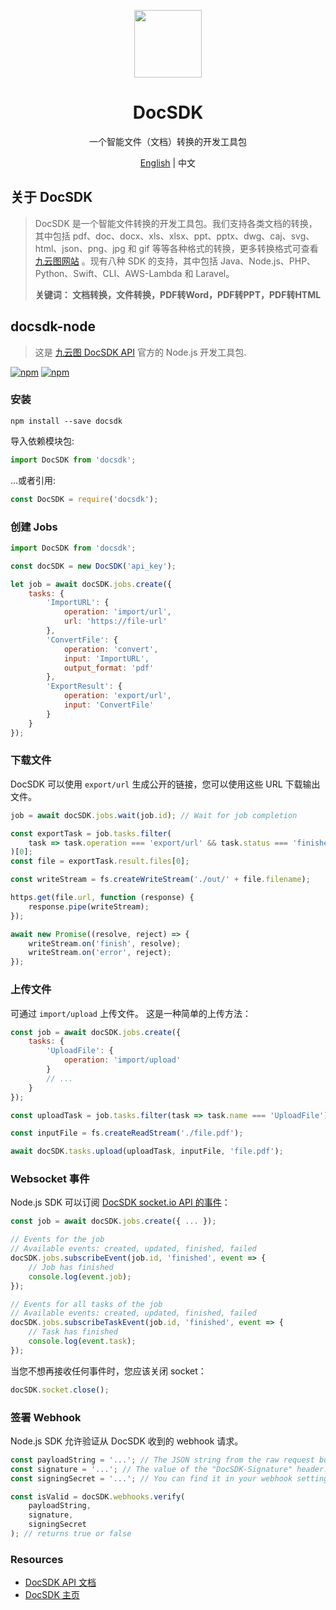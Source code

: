 <p align="center">
  <img width="108px" src="https://yuntu-images.oss-cn-hangzhou.aliyuncs.com/xlogo.jpg" />
</p>

<h1 align="center">DocSDK</h1>
<p align="center">一个智能文件（文档）转换的开发工具包</p>
<p align="center"><a href="/README.md">English</a> | 中文</p>

## 关于 DocSDK
> DocSDK 是一个智能文件转换的开发工具包。我们支持各类文档的转换，其中包括 pdf、doc、docx、xls、xlsx、ppt、pptx、dwg、caj、svg、html、json、png、jpg 和 gif 等等各种格式的转换，更多转换格式可查看[九云图网站](https://www.docsdk.com/) 。现有八种 SDK 的支持，其中包括 Java、Node.js、PHP、Python、Swift、CLI、AWS-Lambda 和 Laravel。
> 
> **关键词： 文档转换，文件转换，PDF转Word，PDF转PPT，PDF转HTML**

## docsdk-node

> 这是 [九云图 DocSDK API](https://www.docsdk.com/docAPI#sdk) 官方的 Node.js 开发工具包.

[![npm](https://img.shields.io/npm/v/docsdk.svg)](https://www.npmjs.com/package/docsdk)
[![npm](https://img.shields.io/npm/dt/docsdk.svg)](https://www.npmjs.com/package/docsdk)

### 安装

    npm install --save docsdk

导入依赖模块包:

```js
import DocSDK from 'docsdk';
```

...或者引用:

```js
const DocSDK = require('docsdk');
```

### 创建 Jobs

```js
import DocSDK from 'docsdk';

const docSDK = new DocSDK('api_key');

let job = await docSDK.jobs.create({
    tasks: {
        'ImportURL': {
            operation: 'import/url',
            url: 'https://file-url'
        },
        'ConvertFile': {
            operation: 'convert',
            input: 'ImportURL',
            output_format: 'pdf'
        },
        'ExportResult': {
            operation: 'export/url',
            input: 'ConvertFile'
        }
    }
});
```

### 下载文件

DocSDK 可以使用 `export/url` 生成公开的链接，您可以使用这些 URL 下载输出文件。

```js
job = await docSDK.jobs.wait(job.id); // Wait for job completion

const exportTask = job.tasks.filter(
    task => task.operation === 'export/url' && task.status === 'finished'
)[0];
const file = exportTask.result.files[0];

const writeStream = fs.createWriteStream('./out/' + file.filename);

https.get(file.url, function (response) {
    response.pipe(writeStream);
});

await new Promise((resolve, reject) => {
    writeStream.on('finish', resolve);
    writeStream.on('error', reject);
});
```

### 上传文件

可通过 `import/upload` 上传文件。
这是一种简单的上传方法：

```js
const job = await docSDK.jobs.create({
    tasks: {
        'UploadFile': {
            operation: 'import/upload'
        }
        // ...
    }
});

const uploadTask = job.tasks.filter(task => task.name === 'UploadFile')[0];

const inputFile = fs.createReadStream('./file.pdf');

await docSDK.tasks.upload(uploadTask, inputFile, 'file.pdf');
```

### Websocket 事件

Node.js SDK 可以订阅 [DocSDK socket.io API 的事件](https://docsdk.com/api/v2/socket#socket)：

```js
const job = await docSDK.jobs.create({ ... });

// Events for the job
// Available events: created, updated, finished, failed
docSDK.jobs.subscribeEvent(job.id, 'finished', event => {
    // Job has finished
    console.log(event.job);
});

// Events for all tasks of the job
// Available events: created, updated, finished, failed
docSDK.jobs.subscribeTaskEvent(job.id, 'finished', event => {
    // Task has finished
    console.log(event.task);
});
```

当您不想再接收任何事件时，您应该关闭 socket：

```js
docSDK.socket.close();
```

### 签署 Webhook

Node.js SDK 允许验证从 DocSDK 收到的 webhook 请求。

```js
const payloadString = '...'; // The JSON string from the raw request body.
const signature = '...'; // The value of the "DocSDK-Signature" header.
const signingSecret = '...'; // You can find it in your webhook settings.

const isValid = docSDK.webhooks.verify(
    payloadString,
    signature,
    signingSecret
); // returns true or false
```

### Resources
* [DocSDK API 文档](https://www.docsdk.com/docAPI)
* [DocSDK 主页](https://www.docsdk.com/)
